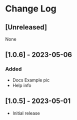 # Change Log

## [Unreleased]
None

## [1.0.6] - 2023-05-06
### Added
- Docs Example pic
- Help info

## [1.0.5] - 2023-05-01
- Initial release

